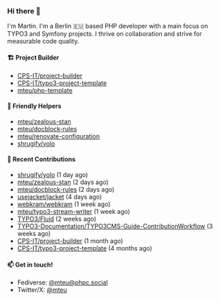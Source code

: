 ### Hi there 👋

I'm Martin. I'm a Berlin 🇪🇺 based PHP developer with a main focus on TYPO3 and Symfony projects. I thrive on
collaboration and strive for measurable code quality.

#### 🏗️ Project Builder

- [CPS-IT/project-builder](https://github.com/CPS-IT/project-builder)
- [CPS-IT/typo3-project-template](https://github.com/CPS-IT/typo3-project-template)
- [mteu/php-template](https://github.com/mteu/php-template)

#### 🚜 Friendly Helpers

- [mteu/zealous-stan](https://github.com/mteu/zealous-stan)
- [mteu/docblock-rules](https://github.com/mteu/docblock-rules)
- [mteu/renovate-configuration](https://github.com/mteu/renovate-configuration)
- [shrugify/yolo](https://github.com/shrugify/yolo)

#### 👷 Recent Contributions


- [shrugify/yolo](https://github.com/shrugify/yolo) (1 day ago)
- [mteu/zealous-stan](https://github.com/mteu/zealous-stan) (2 days ago)
- [mteu/docblock-rules](https://github.com/mteu/docblock-rules) (2 days ago)
- [usejacket/jacket](https://github.com/usejacket/jacket) (4 days ago)
- [webkram/webkram](https://github.com/webkram/webkram) (1 week ago)
- [mteu/typo3-stream-writer](https://github.com/mteu/typo3-stream-writer) (1 week ago)
- [TYPO3/Fluid](https://github.com/TYPO3/Fluid) (2 weeks ago)
- [TYPO3-Documentation/TYPO3CMS-Guide-ContributionWorkflow](https://github.com/TYPO3-Documentation/TYPO3CMS-Guide-ContributionWorkflow) (3 weeks ago)
- [CPS-IT/project-builder](https://github.com/CPS-IT/project-builder) (1 month ago)
- [CPS-IT/typo3-project-template](https://github.com/CPS-IT/typo3-project-template) (4 months ago)

#### 📫 Get in touch!

- Fediverse: [@mteu@phpc.social](https://phpc.social/@mteu)
- Twitter/X: [@mteu](https://x.com/mteu)
